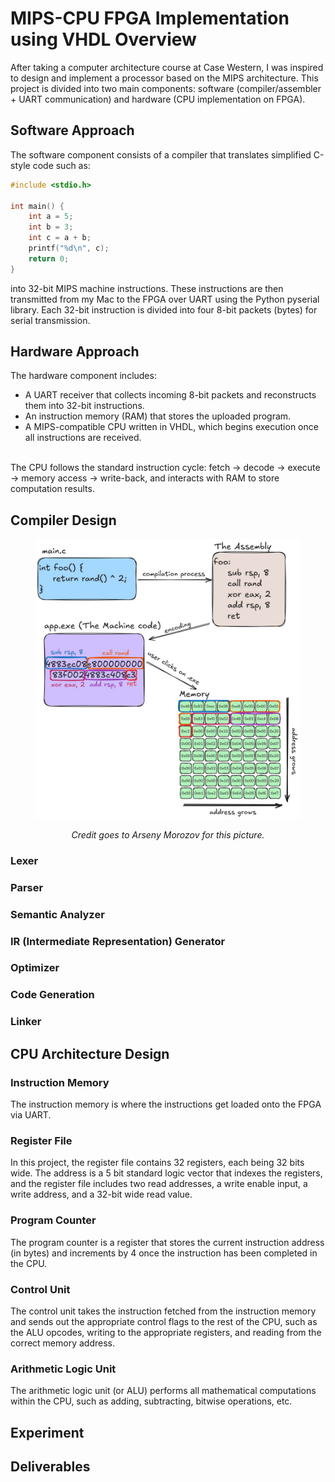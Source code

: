 # MIPS-CPU FPGA Implementation using VHDL Overview
After taking a computer architecture course at Case Western, I was inspired to design and implement a processor based on the MIPS architecture. This project is divided into two main components: software (compiler/assembler + UART communication) and hardware (CPU implementation on FPGA).

## Software Approach
The software component consists of a compiler that translates simplified C-style code such as:
```c
#include <stdio.h>

int main() {
    int a = 5; 
    int b = 3; 
    int c = a + b; 
    printf("%d\n", c); 
    return 0;
}
```

into 32-bit MIPS machine instructions. These instructions are then transmitted from my Mac to the FPGA over UART using the Python pyserial library.
Each 32-bit instruction is divided into four 8-bit packets (bytes) for serial transmission.

## Hardware Approach
The hardware component includes:
- A UART receiver that collects incoming 8-bit packets and reconstructs them into 32-bit instructions.
- An instruction memory (RAM) that stores the uploaded program.
- A MIPS-compatible CPU written in VHDL, which begins execution once all instructions are received. </br>
</br>
The CPU follows the standard instruction cycle: fetch → decode → execute → memory access → write-back, and interacts with RAM to store computation results.

## Compiler Design
<figure>
  <p align="center">
    <img src="images/compilation.jpeg">
  </p>
  <p align="center"><em>Credit goes to Arseny Morozov for this picture.</em></p>
</figure>

### Lexer

### Parser

### Semantic Analyzer

### IR (Intermediate Representation) Generator

### Optimizer

### Code Generation

### Linker


## CPU Architecture Design

### Instruction Memory
The instruction memory is where the instructions get loaded onto the FPGA via UART. 

### Register File
In this project, the register file contains 32 registers, each being 32 bits wide. The address is a 5 bit standard logic vector that indexes the registers, and the register file includes two read addresses, a write enable input, a write address, and a 32-bit wide read value.

### Program Counter
The program counter is a register that stores the current instruction address (in bytes) and increments by 4 once the instruction has been completed in the CPU.

### Control Unit
The control unit takes the instruction fetched from the instruction memory and sends out the appropriate control flags to the rest of the CPU, such as the ALU opcodes, writing to the appropriate registers, and reading from the correct memory address.

### Arithmetic Logic Unit
The arithmetic logic unit (or ALU) performs all mathematical computations within the CPU, such as adding, subtracting, bitwise operations, etc.


## Experiment

## Deliverables
